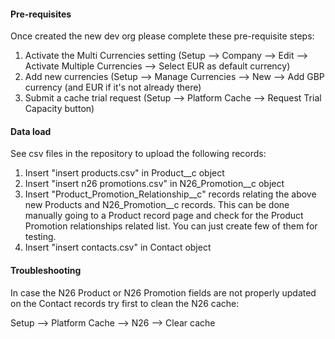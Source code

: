 <h4>Pre-requisites</h4>
Once created the new dev org please complete these pre-requisite steps:

  1) Activate the Multi Currencies setting (Setup --> Company --> Edit --> Activate Multiple Currencies --> Select EUR as default currency)
  2) Add new currencies (Setup --> Manage Currencies --> New --> Add GBP currency (and EUR if it's not already there)
  3) Submit a cache trial request (Setup -->  Platform Cache --> Request Trial Capacity button)

<h4>Data load</h4>
See csv files in the repository to upload the following records:

1) Insert "insert products.csv" in Product__c object
2) Insert "insert n26 promotions.csv" in N26_Promotion__c object
3) Insert "Product_Promotion_Relationship__c" records relating the above new Products and N26_Promotion__c records. This can be done manually going to a Product record page and check for the Product Promotion relationships related list. You can just create few of them for testing.
4) Insert "insert contacts.csv" in Contact object

<h4>Troubleshooting</h4>
In case the N26 Product or N26 Promotion fields are not properly updated on the Contact records try first to clean the N26 cache:

Setup --> Platform Cache --> N26 --> Clear cache
